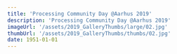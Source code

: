 ```yaml
---
title: 'Processing Community Day @Aarhus 2019'
description: 'Processing Community Day @Aarhus 2019'
imageUrl: '/assets/2019_GalleryThumbs/large/02.jpg'
thumbUrl: '/assets/2019_GalleryThumbs/thumbs/02.jpg'
date: 1951-01-01
---
```

